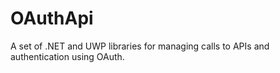 # OAuthApi
A set of .NET and UWP libraries for managing calls to APIs and authentication using OAuth.
